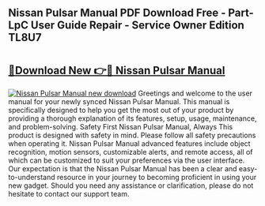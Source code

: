 ## Nissan Pulsar Manual PDF Download Free - Part-LpC User Guide Repair - Service Owner Edition TL8U7

# <h2><a href="http://cf21363.oget.top/?id=Nissan+Pulsar+Manual">🔗Download New 👉🔴 Nissan Pulsar Manual</a></h2>

[![Nissan Pulsar Manual new download](https://i.imgur.com/5g1atiW.png)](http://cf21363.oget.top/?id=Nissan+Pulsar+Manual)
Greetings and welcome to the user manual for your newly synced Nissan Pulsar Manual. This manual is specifically designed to help you get the most out of your product by providing a thorough explanation of its features, setup, usage, maintenance, and problem-solving. Safety First Nissan Pulsar Manual, Always This product is designed with safety in mind. Please follow all safety precautions when operating it. Nissan Pulsar Manual advanced features include object recognition, motion sensors, customizable alerts, and remote access, all of which can be customized to suit your preferences via the user interface. Our expectation is that the Nissan Pulsar Manual has been a clear and easy-to-understand resource in your journey to becoming proficient in using your new gadget. Should you need any assistance or clarification, please do not hesitate to contact our support team.
